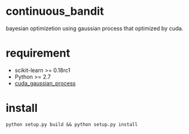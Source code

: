 # continuous_bandit
bayesian optimizetion using gaussian process that optimized  by cuda.

# requirement
* scikit-learn >= 0.18rc1
* Python >= 2.7
* [cuda_gaussian_process](https://github.com/y-mitsui/cuda_gaussian_process "cuda_gaussian_process")

# install
```
python setup.py build && python setup.py install

